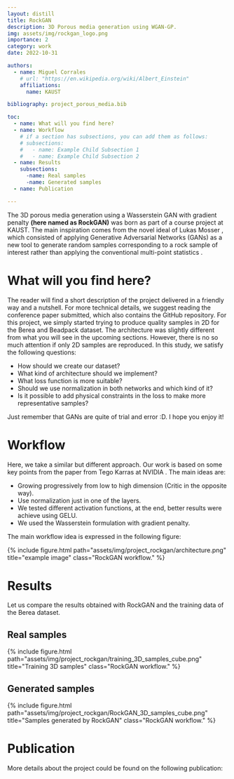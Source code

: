 ```yaml
---
layout: distill
title: RockGAN
description: 3D Porous media generation using WGAN-GP.
img: assets/img/rockgan_logo.png
importance: 2
category: work
date: 2022-10-31

authors:
  - name: Miguel Corrales
    # url: "https://en.wikipedia.org/wiki/Albert_Einstein"
    affiliations:
      name: KAUST

bibliography: project_porous_media.bib

toc:
  - name: What will you find here?
  - name: Workflow
    # if a section has subsections, you can add them as follows:
    # subsections:
    #   - name: Example Child Subsection 1
    #   - name: Example Child Subsection 2
  - name: Results
    subsections:
      -name: Real samples
      -name: Generated samples
  - name: Publication

---
```




The 3D porous media generation using a Wasserstein GAN with gradient penalty **(here named as RockGAN)** was born as part of a course project at KAUST. The main inspiration comes from the novel ideal of Lukas Mosser <d-cite key="PhysRevE.96.043309"></d-cite>, which consisted of applying Generative Adversarial Networks (GANs) as a new tool to generate random samples corresponding to a rock sample of interest rather than applying the conventional multi-point statistics <d-cite key="OKABE2005121"></d-cite>.

# What will you find here?
The reader will find a short description of the project delivered in a friendly way and a nutshell. For more technical details, we suggest reading the conference paper submitted, which also contains the GitHub repository. For this project, we simply started trying to produce quality samples in 2D for the Berea and Beadpack dataset. The architecture was slightly different from what you will see in the upcoming sections. However, there is no so much attention if only 2D samples are reproduced. In this study, we satisfy the following questions: 
- How should we create our dataset? 
- What kind of architecture should we implement?
- What loss function is more suitable?
- Should we use normalization in both networks and which kind of it?
- Is it possible to add physical constraints in the loss to make more representative samples? 

Just remember that GANs are quite of trial and error :D. I hope you enjoy it!

# Workflow
Here, we take a similar but different approach. Our work is based on some key points from the paper  from Tego Karras at NVIDIA <d-cite key="karras2017progressive"></d-cite>. The main ideas are: 
- Growing progressively from low to high dimension (Critic in the opposite way).
- Use normalization just in one of the layers. 
- We tested different activation functions, at the end, better results were achieve using GELU. 
- We used the Wasserstein formulation with gradient penalty. 

The main workflow idea is expressed in the following figure:

{% include figure.html path="assets/img/project_rockgan/architecture.png" title="example image" class="RockGAN workflow." %}

# Results
Let us compare the results obtained with RockGAN and the training data of the Berea dataset.

## Real samples
{% include figure.html path="assets/img/project_rockgan/training_3D_samples_cube.png" title="Training 3D samples" class="RockGAN workflow." %}

## Generated samples
{% include figure.html path="assets/img/project_rockgan/RockGAN_3D_samples_cube.png" title="Samples generated by RockGAN" class="RockGAN workflow." %}

# Publication
More details about the project could be found on the following publication:



